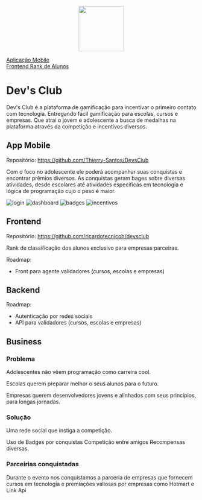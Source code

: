 <p align="center">
<a href="#" alt="RSXP">
  <img src="https://rocketseat.com.br/static/images/experience/RSXP.svg" height="120px"></a></p>

<a href="https://github.com/Thierry-Santos/DevsClub" alt="RSXP">Aplicação Mobile</a>
<br/>
<a href="https://github.com/ricardotecnicob/devsclub" alt="RSXP">Frontend Rank de Alunos</a>

# Dev's Club

Dev's Club é a plataforma de gamificação para incentivar o primeiro contato com tecnologia. Entregando fácil gamificação para escolas, cursos e empresas. Que atrai o jovem e adolescente a busca de medalhas na plataforma através da competição e incentivos diversos.



## App Mobile
Repositório: https://github.com/Thierry-Santos/DevsClub 

Com o foco no adolescente ele poderá acompanhar suas conquistas e encontrar prêmios diversos. As conquistas geram bages sobre diversas atividades, desde escolares até atividades específicas em tecnologia e lógica de programação cujo o peso é maior.


![login](/login.jpeg?raw=true "login")
![dashboard](/dashboard.jpeg?raw=true "dashboard")
![badges](/badges.jpeg?raw=true "badges")
![incentivos](/incentivos.jpeg?raw=true "incentivos")


## Frontend
Repositório: https://github.com/ricardotecnicob/devsclub 

Rank de classificação dos alunos exclusivo para empresas parceiras.

Roadmap:
* Front para agente validadores (cursos, escolas e empresas)

## Backend

Roadmap:
* Autenticação por redes sociais
* API para validadores (cursos, escolas e empresas)


## Business

### Problema

Adolescentes não vêem programação como carreira cool.

Escolas querem preparar melhor o seus alunos para o futuro.

Empresas querem desenvolvedores jovens e alinhados com seus princípios, para longas jornadas.

### Solução
Uma rede social que instiga a competição.

Uso de Badges por conquistas
Competição entre amigos
Recompensas diversas.


### Parceirias conquistadas
Durante o evento nos conquistamos a parceria de empresas que fornecem cursos em tecnologia e premiações valiosas por empresas como Hotmart e Link Api



